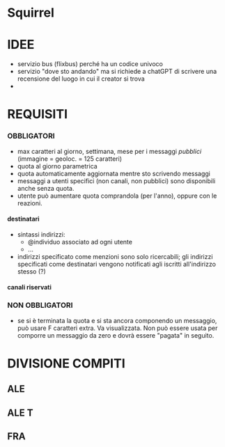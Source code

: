 # Squirrel

# IDEE
- servizio bus (flixbus) perché ha un codice univoco
- servizio "dove sto andando" ma si richiede a chatGPT di scrivere una recensione del luogo in cui il creator si trova
- 



# REQUISITI
### OBBLIGATORI
- max caratteri al giorno, settimana, mese per i messaggi *pubblici* (immagine = geoloc. = 125 caratteri)
- quota al giorno parametrica
- quota automaticamente aggiornata mentre sto scrivendo messaggi
- messaggi a utenti specifici (non canali, non pubblici) sono disponibili anche senza quota.
- utente può aumentare quota comprandola (per l'anno), oppure con le reazioni.
#### destinatari
- sintassi indirizzi:
    - @individuo associato ad ogni utente
    - ...
- indirizzi specificato come menzioni sono solo ricercabili; gli indirizzi specificati come destinatari vengono notificati agli iscritti all'indirizzo stesso (?)

#### canali riservati





### NON OBBLIGATORI
- se si è terminata la quota e si sta ancora componendo un messaggio, può usare F caratteri extra. Va visualizzata. Non può essere usata per comporre un messaggio da zero e dovrà essere "pagata" in seguito.
# DIVISIONE COMPITI

## ALE

## ALE T

## FRA